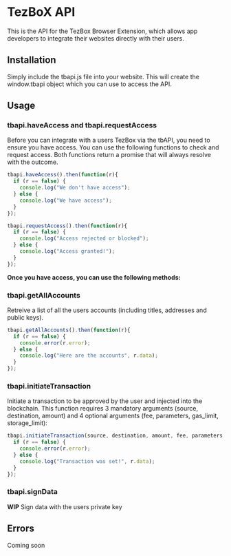 # TezBoX API
This is the API for the TezBox Browser Extension, which allows app developers to integrate their websites directly with their users.

## Installation

Simply include the tbapi.js file into your website. This will create the window.tbapi object which you can use to access the API.

## Usage

### tbapi.haveAccess and tbapi.requestAccess

Before you can integrate with a users TezBox via the tbAPI, you need to ensure you have access. You can use the following functions to check and request access. Both functions return a promise that will always resolve with the outcome.

```javascript
tbapi.haveAccess().then(function(r){
  if (r == false) {
    console.log("We don't have access");
  } else {
    console.log("We have access");
  }
});

tbapi.requestAccess().then(function(r){
  if (r == false) {
    console.log("Access rejected or blocked");
  } else {
    console.log("Access granted!");
  }
});
```

**Once you have access, you can use the following methods:**

### tbapi.getAllAccounts

Retreive a list of all the users accounts (including titles, addresses and public keys).

```javascript
tbapi.getAllAccounts().then(function(r){
  if (r == false) {
    console.error(r.error);
  } else {
    console.log("Here are the accounts", r.data);
  }
});
```

### tbapi.initiateTransaction

Initiate a transaction to be approved by the user and injected into the blockchain. This function requires 3 mandatory arguments (source, destination, amount) and 4 optional arguments (fee, parameters, gas_limit, storage_limit):

```javascript
tbapi.initiateTransaction(source, destination, amount, fee, parameters, gas_limit, storage_limit).then(function(r){
  if (r == false) {
    console.error(r.error);
  } else {
    console.log("Transaction was set!", r.data);
  }
});
```

### tbapi.signData

**WIP** Sign data with the users private key

## Errors

Coming soon
